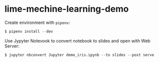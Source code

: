 # lime-mechine-learning-demo

Create environment with `pipenv`:

```python
$ pipenv install --dev
```

Use Jypyter Notevook to convert notebook to slides and open with Web Server:

```python
$ jupyter nbconvert Jupyter demo_iris.ipynb --to slides --post serve
```

